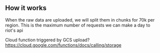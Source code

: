 ## How it works
When the raw data are uploaded, we will split them in chunks for 70k per region. 
This is the maximum number of requests we can make a day to riot's api

Cloud function triggered by GCS upload?
https://cloud.google.com/functions/docs/calling/storage
